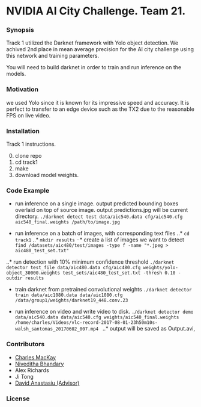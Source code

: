 # NVIDIA AI City Challenge. Team 21.

### Synopsis

Track 1 utilized the Darknet framework with Yolo object detection. We achived 2nd place in mean average precision for the AI city challenge using this network and training parameters. 

You will need to build darknet in order to train and run inference on the models. 

### Motivation
we used Yolo since it is known for its impressive speed and accuracy. It is perfect to transfer to an edge device such as the TX2 due to the reasonable FPS on live video. 

### Installation

Track 1 instructions.

0. clone repo
1. cd track1
2. make
3. download model weights. 

### Code Example

* run inference on a single image. output predicted bounding boxes overlaid on top of source image. output predictions.jpg will be current directory.
 `./darknet detect test data/aic540.data cfg/aic540.cfg aic540_final.weights /path/to/image.jpg `

* run inference on a batch of images, with corresponding text files
..* `cd track1`
..* `mkdir results`
⋅⋅* create a list of images we want to detect `find /datasets/aic480/test/images -type f -name "*.jpeg > aic480_test_set.txt"`

..* run detection with 10% minimum confidence threshold `./darknet detector test_file data/aic480.data cfg/aic480.cfg weights/yolo-object_30000.weights test_sets/aic480_test_set.txt -thresh 0.10 -outdir results`

* train darknet from pretrained convolutional weights
`./darknet detector train data/aic1080.data data/aic1080.cfg /data/group1/weights/darknet19_448.conv.23`

* run inference on video and write video to disk.
`./darknet detector demo data/aic540.data data/aic540.cfg weights/aic540_final.weights /home/charles/Videos/vlc-record-2017-08-01-23h50m10s-walsh_santomas_20170602_007.mp4 `
..* output will be saved as Output.avi, 


### Contributors

 * [Charles MacKay](https://github.com/ctmackay)
 * [Niveditha Bhandary](https://github.com/nivedithabhandary)
 * Alex Richards
 * Ji Tong
 * [David Anastasiu (Advisor)](https://github.com/davidanastasiu)


### License
